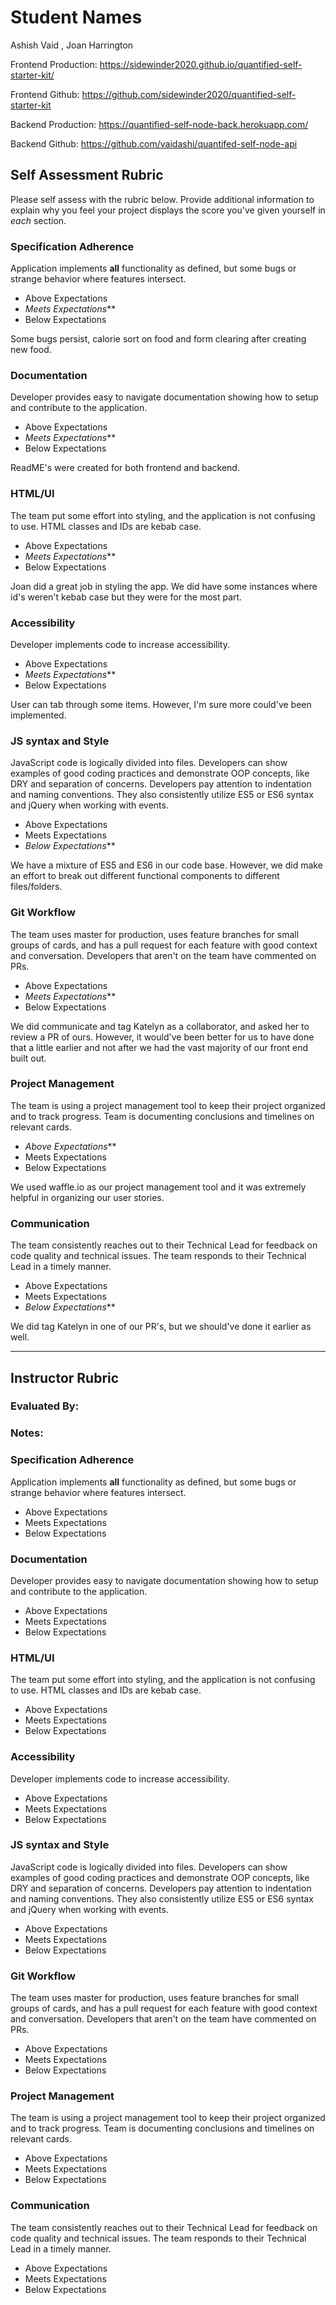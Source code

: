 # Student Names
Ashish Vaid , Joan Harrington

Frontend Production: https://sidewinder2020.github.io/quantified-self-starter-kit/

Frontend Github: https://github.com/sidewinder2020/quantified-self-starter-kit

Backend Production: https://quantified-self-node-back.herokuapp.com/

Backend Github: https://github.com/vaidashi/quantifed-self-node-api

## Self Assessment Rubric

Please self assess with the rubric below. Provide additional information to explain why you feel your project displays the score you've given yourself in _each_ section.

### Specification Adherence

Application implements **all** functionality as defined, but some bugs or strange behavior where features intersect.

- Above Expectations
- _Meets Expectations_**
- Below Expectations

Some bugs persist, calorie sort on food and form clearing after creating new food.

### Documentation

Developer provides easy to navigate documentation showing how to setup and contribute to the application.

- Above Expectations
- _Meets Expectations_**
- Below Expectations

ReadME's were created for both frontend and backend.

### HTML/UI

The team put some effort into styling, and the application is not confusing to use. HTML classes and IDs are kebab case.

- Above Expectations
- _Meets Expectations_**  
- Below Expectations

Joan did a great job in styling the app. We did have some instances where id's weren't kebab case but they were for the most part.

### Accessibility

Developer implements code to increase accessibility.

- Above Expectations
- _Meets Expectations_**
- Below Expectations

User can tab through some items. However, I'm sure more could've been implemented.

### JS syntax and Style

JavaScript code is logically divided into files. Developers can show examples of good coding practices and demonstrate OOP concepts, like DRY and separation of concerns. Developers pay attention to indentation and naming conventions. They also consistently utilize ES5 or ES6 syntax and jQuery when working with events.

- Above Expectations
- Meets Expectations
- _Below Expectations_** 

We have a mixture of ES5 and ES6 in our code base. However, we did make an effort to break out different functional components to different files/folders.

### Git Workflow

The team uses master for production, uses feature branches for small groups of cards, and has a pull request for each feature with good context and conversation. Developers that aren't on the team have commented on PRs.

- Above Expectations
- _Meets Expectations_**
- Below Expectations

We did communicate and tag Katelyn as a collaborator, and asked her to review a PR of ours. However, it would've been better for us to have done that a little earlier and not after we had the vast majority of our front end built out.

### Project Management

The team is using a project management tool to keep their project organized and to track progress. Team is documenting conclusions and timelines on relevant cards.

- _Above Expectations_**
- Meets Expectations
- Below Expectations

We used waffle.io as our project management tool and it was extremely helpful in organizing our user stories.

### Communication

The team consistently reaches out to their Technical Lead for feedback on code quality and technical issues. The team responds to their Technical Lead in a timely manner.

- Above Expectations
- Meets Expectations
- _Below Expectations_**

We did tag Katelyn in one of our PR's, but we should've done it earlier as well. 

-----------

## Instructor Rubric

### Evaluated By: 

### Notes: 

### Specification Adherence

Application implements **all** functionality as defined, but some bugs or strange behavior where features intersect.

- Above Expectations
- Meets Expectations
- Below Expectations

### Documentation

Developer provides easy to navigate documentation showing how to setup and contribute to the application.

- Above Expectations
- Meets Expectations
- Below Expectations

### HTML/UI

The team put some effort into styling, and the application is not confusing to use. HTML classes and IDs are kebab case.

- Above Expectations
- Meets Expectations
- Below Expectations

### Accessibility

Developer implements code to increase accessibility.

- Above Expectations
- Meets Expectations
- Below Expectations

### JS syntax and Style

JavaScript code is logically divided into files. Developers can show examples of good coding practices and demonstrate OOP concepts, like DRY and separation of concerns. Developers pay attention to indentation and naming conventions. They also consistently utilize ES5 or ES6 syntax and jQuery when working with events.

- Above Expectations
- Meets Expectations
- Below Expectations

### Git Workflow

The team uses master for production, uses feature branches for small groups of cards, and has a pull request for each feature with good context and conversation. Developers that aren't on the team have commented on PRs.

- Above Expectations
- Meets Expectations
- Below Expectations

### Project Management

The team is using a project management tool to keep their project organized and to track progress. Team is documenting conclusions and timelines on relevant cards.

- Above Expectations
- Meets Expectations
- Below Expectations

### Communication

The team consistently reaches out to their Technical Lead for feedback on code quality and technical issues. The team responds to their Technical Lead in a timely manner.

- Above Expectations
- Meets Expectations
- Below Expectations
